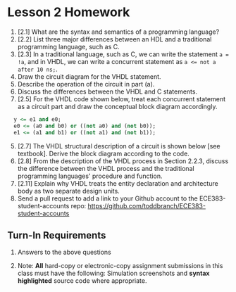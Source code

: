 # Lesson 2 Homework

1. [2.1] What are the syntax and semantics of a programming language?
2. [2.2] List three major differences between an HDL and a traditional programming language, such as C.
3. [2.3] In a traditional language, such as C, we can write the statement `a = !a`, and in VHDL, we can write a concurrent statement as `a <= not a after 10 ns;`.
  1. Draw the circuit diagram for the VHDL statement.
  2. Describe the operation of the circuit in part (a).
  3. Discuss the differences between the VHDL and C statements.
4. [2.5] For the VHDL code shown below, treat each concurrent statement as a circuit part and draw the conceptual block diagram accordingly.
```vhdl
  y <= e1 and e0;
  e0 <= (a0 and b0) or ((not a0) and (not b0));
  e1 <= (a1 and b1) or ((not a1) and (not b1));
```
5. [2.7] The VHDL structural description of a circuit is shown below [see textbook]. Derive the block diagram according to the code. 
6. [2.8] From the description of the VHDL process in Section 2.2.3, discuss the difference between the VHDL process and the traditional programming languages' procedure and function.
7. [2.11] Explain why VHDL treats the entity declaration and architecture body as two separate design units.
8. Send a pull request to add a link to your Github account to the ECE383-student-accounts repo: https://github.com/toddbranch/ECE383-student-accounts

## Turn-In Requirements

1. Answers to the above questions

2. Note: **All** hard-copy or electronic-copy assignment submissions in this class must have the following: Simulation screenshots and **syntax highlighted** source code where appropriate.
